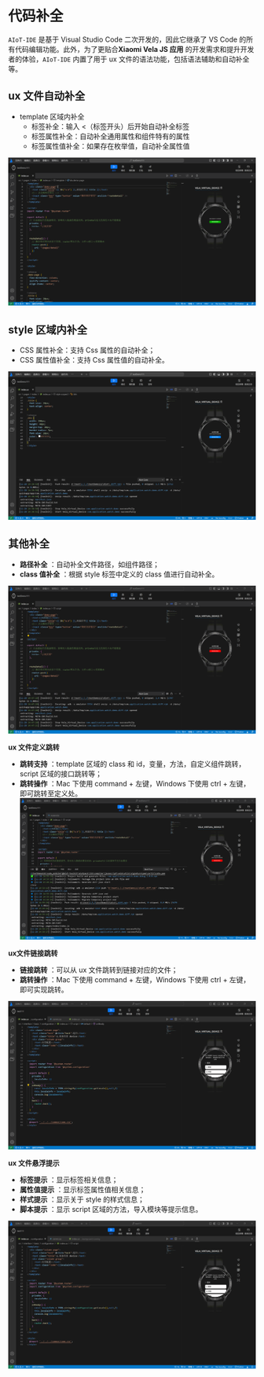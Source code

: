 <!-- 源地址: https://iot.mi.com/vela/quickapp/zh/tools/dev/start.html -->

# 代码补全

`AIoT-IDE` 是基于 Visual Studio Code 二次开发的，因此它继承了 VS Code 的所有代码编辑功能。此外，为了更贴合**Xiaomi Vela JS 应用** 的开发需求和提升开发者的体验，`AIoT-IDE` 内置了用于 ux 文件的语法功能，包括语法辅助和自动补全等。

## ux 文件自动补全

  * template 区域内补全 
    * 标签补全：输入 <（标签开头）后开始自动补全标签
    * 标签属性补全：自动补全通用属性和组件特有的属性
    * 标签属性值补全：如果存在枚举值，自动补全属性值

![alt text](../../images/ide-ux-6.266c3d7b.gif)

## style 区域内补全

  * CSS 属性补全：支持 Css 属性的自动补全；
  * CSS 属性值补全：支持 Css 属性值的自动补全。

![alt text](../../images/ide-ux-7.348aacf3.gif)

## 其他补全

  * **路径补全** ：自动补全文件路径，如组件路径；
  * **class 值补全** ：根据 style 标签中定义的 class 值进行自动补全。

![alt text](../../images/ide-ux-8.a870ddca.gif)

**ux 文件定义跳转**

  * **跳转支持** ：template 区域的 class 和 id，变量，方法，自定义组件跳转，script 区域的接口跳转等；
  * **跳转操作** ：Mac 下使用 command + 左键，Windows 下使用 ctrl + 左键，即可跳转至定义处。 ![alt text](../../images/ide-ux-9.92ebe41c.gif)

**ux文件链接跳转**

  * **链接跳转** ：可以从 ux 文件跳转到链接对应的文件；
  * **跳转操作** ：Mac 下使用 command + 左键，Windows 下使用 ctrl + 左键，即可实现跳转。

![alt text](../../images/ide-ux-10.84484208.gif)

**ux 文件悬浮提示**

  * **标签提示** ：显示标签相关信息；
  * **属性值提示** ：显示标签属性值相关信息；
  * **样式提示** ：显示关于 style 的样式信息；
  * **脚本提示** ：显示 script 区域的方法，导入模块等提示信息。

![alt text](../../images/ide-ux-11.a87f6268.gif)
